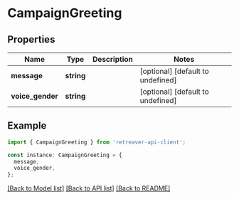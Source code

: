 # CampaignGreeting

## Properties

| Name             | Type       | Description | Notes                             |
| ---------------- | ---------- | ----------- | --------------------------------- |
| **message**      | **string** |             | [optional] [default to undefined] |
| **voice_gender** | **string** |             | [optional] [default to undefined] |

## Example

```typescript
import { CampaignGreeting } from 'retreaver-api-client';

const instance: CampaignGreeting = {
  message,
  voice_gender,
};
```

[[Back to Model list]](../README.md#documentation-for-models) [[Back to API list]](../README.md#documentation-for-api-endpoints) [[Back to README]](../README.md)
